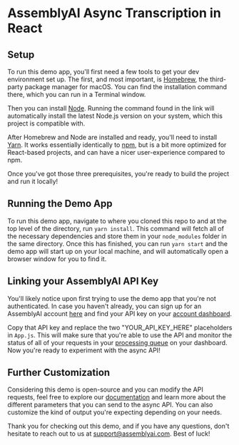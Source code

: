 # AssemblyAI Async Transcription in React

## Setup

To run this demo app, you'll first need a few tools to get your dev environment set up. The first, and most important, is [Homebrew](https://brew.sh/), the third-party package manager for macOS. You can find the installation command there, which you can run in a Terminal window.

Then you can install [Node](https://formulae.brew.sh/formula/node). Running the command found in the link will automatically install the latest Node.js version on your system, which this project is compatible with.

After Homebrew and Node are installed and ready, you'll need to install [Yarn](https://formulae.brew.sh/formula/yarn). It works essentially identically to [npm](https://docs.npmjs.com/downloading-and-installing-node-js-and-npm), but is a bit more optimized for React-based projects, and can have a nicer user-experience compared to npm.

Once you've got those three prerequisites, you're ready to build the project and run it locally!

## Running the Demo App

To run this demo app, navigate to where you cloned this repo to and at the top level of the directory, run `yarn install`. This command will fetch all of the necessary dependencies and store them in your `node_modules` folder in the same directory. Once this has finished, you can run `yarn start` and the demo app will start up on your local machine, and will automatically open a browser window for you to find it.

## Linking your AssemblyAI API Key

You'll likely notice upon first trying to use the demo app that you're not authenticated. In case you haven't already, you can sign up for an AssemblyAI account [here](https://www.assemblyai.com/dashboard/signup) and find your API key on your [account dashboard](https://www.assemblyai.com/app/account).

Copy that API key and replace the two "YOUR_API_KEY_HERE" placeholders in `App.js`. This will make sure that you're able to use the API and monitor the status of all of your requests in your [processing queue](https://www.assemblyai.com/app/processing-queue) on your dashboard. Now you're ready to experiment with the async API!

## Further Customization

Considering this demo is open-source and you can modify the API requests, feel free to explore our [documentation](https://www.assemblyai.com/docs) and learn more about the different parameters that you can send to the async API. You can also customize the kind of output you're expecting depending on your needs.

Thank you for checking out this demo, and if you have any questions, don't hesitate to reach out to us at support@assemblyai.com. Best of luck!
